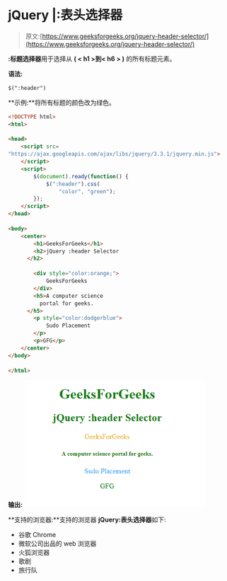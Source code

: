 # jQuery |:表头选择器

> 原文:[https://www.geeksforgeeks.org/jquery-header-selector/](https://www.geeksforgeeks.org/jquery-header-selector/)

**:标题选择器**用于选择从 **( < h1 >到< h6 > )** 的所有标题元素。

**语法:**

```html
$(":header") 
```

**示例:**将所有标题的颜色改为绿色。

```html
<!DOCTYPE html>
<html>

<head>
    <script src=
"https://ajax.googleapis.com/ajax/libs/jquery/3.3.1/jquery.min.js">
    </script>
    <script>
        $(document).ready(function() {
            $(":header").css(
                "color", "green");
        });
    </script>
</head>

<body>
    <center>
        <h1>GeeksForGeeks</h1>
        <h2>jQuery :header Selector
      </h2>

        <div style="color:orange;">
            GeeksForGeeks
        </div>
        <h5>A computer science 
          portal for geeks.
      </h5>
        <p style="color:dodgerblue">
            Sudo Placement
        </p>
        <p>GFG</p>
    </center>
</body>

</html>
```

**输出:**
![](img/b6f1020db206b922555edc3e61e0c1f0.png)

**支持的浏览器:**支持的浏览器 **jQuery:表头选择器**如下:

*   谷歌 Chrome
*   微软公司出品的 web 浏览器
*   火狐浏览器
*   歌剧
*   旅行队